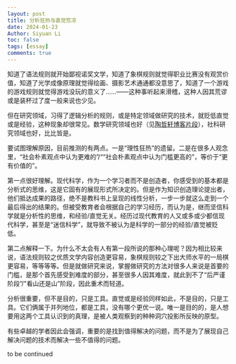 ```yaml
---
layout: post
title: 分析狂热与直觉荒凉
date: 2024-01-23
Author: Siyuan Li
toc: false
tags: [essay]
comments: true
--- 
```


知道了语法规则就开始鄙视诺奖文学，知道了象棋规则就觉得职业比赛没有观赏价值，知道了光学成像原理就觉得绘画、摄影艺术通通都没意思了，知道了一个游戏的游戏规则就觉得游戏没玩的意义了……——这种事听起来滑稽，这种人因其荒谬或是装杯过了度一般来说也少见。

但在研究领域，习得了逻辑分析的规则，或是特定领域做研究的技术，就贬低直觉或是经验，这种现象却很常见。数学研究领域也好（见[陶哲轩博客片段](https://github.com/ApolloLSY/Attic/blob/master/_posts/2023-12-19-Essay-My-humanistic-understanding-of-mathematics.md)），社科研究领域也好，比比皆是。

要试图理解原因，目前推测的有两点。一是“理性狂热”的遗留。二是在很多人观念里，“社会朴素观点中认为更难的”/““社会朴素观点中认为门槛更高的”，等价于“更有价值的”。

第一点很好理解。现代科学，作为一个学习者而不是创造者，你感受到的基本都是分析式的思维，这是它固有的展现形式所决定的。但是作为知识创造理论提出者，他们抵达成果的路径，绝不是教科书上呈现的线性分析，一步一步就这么走到一个最后得出的结果的。但被受教育者会根据自己的学习经历，而认为是，继而坚信科学就是分析性的思维，和经验/直觉无关。经历过现代教育的人又或多或少都信现代科学，甚至是“迷信科学”，就导致不被认为是科学的一部分的经验/直觉被贬低。

第二点解释一下。为什么不太会有人有第一段所说的那种心理呢？因为相比较来说，语法规则较之优质文学内容创造更容易，象棋规则较之下出大师水平的一局棋更容易，等等等等。但是就做研究来说，掌握做研究的方法对很多人来说是首要的门槛，是那个首先感受到难度的部分，甚至很多人因其难度，就此到不了“后严谨阶段”/"看山还是山”阶段，因此重术而轻道。

分析很重要，但不是目的，只是工具。直觉或是经验同样如此，不是目的，只是工具。它们俩属于并列地位，都是工具，没有哪个更优一说。唯一是目的的，是人想要用这两个工具认识到的真理，是被人类观察到的种种洞穴投影所反映的原型。

有些卓越的学者因此会强调，重要的是找到值得解决的问题，而不是为了展现自己解决问题的技术而解决一些不值得的问题。

to be continued
